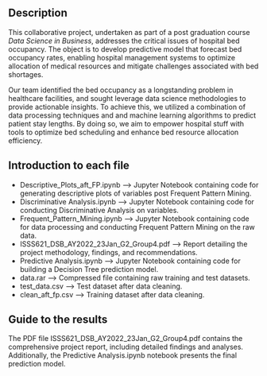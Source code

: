 ## Description
This collaborative project, undertaken as part of a post graduation course _Data Science in Business_, addresses the critical issues of hospital bed occupancy. The object is to develop predictive model that forecast bed occupancy rates, enabling hospital management systems to optimize allocation of medical resources and mitigate challenges associated with bed shortages.

Our team identified the bed occupancy as a longstanding problem in healthcare facilities, and sought leverage data science methodologies to provide actionable insights. To achieve this, we utilized a combination of data processing techniques and and machine learning algorithms to predict patient stay lengths. By doing so, we aim to empower hospital stuff with tools to optimize bed scheduling and enhance bed resource allocation efficiency. 
## Introduction to each file
- Descriptive_Plots_aft_FP.ipynb --> Jupyter Notebook containing code for generating descriptive plots of variables post Frequent Pattern Mining.
- Discriminative Analysis.ipynb --> Jupyter Notebook containing code for conducting Discriminative Analysis on variables.
- Frequent_Pattern_Mining.ipynb --> Jupyter Notebook containing code for data processing and conducting Frequent Pattern Mining on the raw data.
- ISSS621_DSB_AY2022_23Jan_G2_Group4.pdf --> Report detailing the project methodology, findings, and recommendations.
- Predictive Analysis.ipynb --> Jupyter Notebook containing code for building a Decision Tree prediction model.
- data.rar --> Compressed file containing raw training and test datasets.
- test_data.csv --> Test dataset after data cleaning.
- clean_aft_fp.csv --> Training dataset after data cleaning.
## Guide to the results
The PDF file ISSS621_DSB_AY2022_23Jan_G2_Group4.pdf contains the comprehensive project report, including detailed findings and analyses. Additionally, the Predictive Analysis.ipynb notebook presents the final prediction model.
